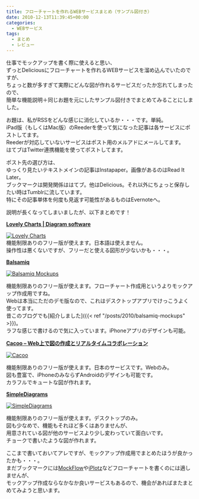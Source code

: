 ```yaml
---
title: フローチャートを作れるWEBサービスまとめ（サンプル図付き）
date: 2010-12-13T11:39:45+00:00
categories:
  - WEBサービス
tags:
  - まとめ
  - レビュー
---
```

仕事でモックアップを書く際に使えると思い、  
ずっとDeliciousにフローチャートを作れるWEBサービスを溜め込んでいたのですが、  
ちょっと数が多すぎて実際にどんな図が作れるサービスだったか忘れてしまったので、  
簡単な機能説明＋同じお題を元にしたサンプル図付きでまとめてみることにしました。

お題は、私がRSSをどんな感じに消化しているか・・・です。単純。  
iPad版（もしくはMac版）のReederを使って気になった記事は各サービスにポストしてます。  
Reederが対応していないサービスはポスト用のメルアドにメールしてます。  
はてブはTwitter連携機能を使ってポストしてます。

ポスト先の選び方は、  
ゆっくり見たいテキストメインの記事はInstapaper。画像があるのはRead It Later。  
ブックマークは開発関係ははてブ。他はDelicious。それ以外にちょっと保存したい時はTumblrに流しています。  
特にその記事単体を何度も見返す可能性があるものはEvernoteへ。

説明が長くなってしまいましたが、以下まとめです！

<!--more-->

<div class="ShareInfo">
  <strong><a rel="nofollow" href="http://www.lovelycharts.com/" target="_blank">Lovely Charts | Diagram software</a><a rel="nofollow" href="https://b.hatena.ne.jp/entry/http://www.lovelycharts.com/" target="_blank"><img src="https://b.hatena.ne.jp/entry/image/http://www.lovelycharts.com/" border="0" alt="" /></a></strong><br /> <strong> </strong>
</div>

<a class="lightview" title="Lovely Charts" rel="lightbox" href="http://www.flickr.com/photos/41082249@N07/5253972787/"><img src="https://farm6.static.flickr.com/5126/5253972787_b24a325652_m.jpg" alt="Lovely Charts" /></a>  
機能制限ありのフリー版が使えます。日本語は使えません。  
操作性は悪くないですが、フリーだと使える図形が少ないかも・・・。

<div class="ShareInfo">
  <strong><a rel="nofollow" href="http://balsamiq.com/" target="_blank">Balsamiq</a><a rel="nofollow" href="https://b.hatena.ne.jp/entry/http://balsamiq.com/" target="_blank"><img src="https://b.hatena.ne.jp/entry/image/http://balsamiq.com/" border="0" alt="" /></a></strong><br /> <strong> </strong>
</div>

<a class="lightview" title="Balsamiq Mockups" rel="lightbox" href="http://www.flickr.com/photos/41082249@N07/5256862791/"><img src="https://farm6.static.flickr.com/5169/5256862791_7d6d44c3c4_m.jpg" alt="Balsamiq Mockups" /></a>

機能制限ありのフリー版が使えます。フローチャート作成用というよりモックアップ作成用ですね。  
Webは本当にただのデモ版なので、これはデスクトップアプリでけっこうよく使ってます。  
昔このブログでも[紹介しました]({{< ref "/posts/2010/balsamiq-mockups" >}})。  
ラフな感じで書けるので気に入っています。iPhoneアプリのデザインも可能。

<div class="ShareInfo">
  <strong><a rel="nofollow" href="http://cacoo.com/" target="_blank">Cacoo &#8211; Web上で図の作成とリアルタイムコラボレーション</a><a rel="nofollow" href="https://b.hatena.ne.jp/entry/http://cacoo.com/" target="_blank"><img src="https://b.hatena.ne.jp/entry/image/http://cacoo.com/" border="0" alt="" /></a></strong><br /> <strong> </strong>
</div>

<a class="lightview" title="Cacoo" rel="lightbox" href="http://www.flickr.com/photos/41082249@N07/5257507124/"><img src="https://farm6.static.flickr.com/5004/5257507124_b021f99af0_m.jpg" alt="Cacoo" /></a>

機能制限ありのフリー版が使えます。日本のサービスです。Webのみ。  
図も豊富で、iPhoneのみならずAndroidのデザインも可能です。  
カラフルでキュートな図が作れます。

<div class="ShareInfo">
  <strong><a rel="nofollow" href="http://www.simplediagrams.com/home" target="_blank">SimpleDiagrams</a><a rel="nofollow" href="https://b.hatena.ne.jp/entry/http://www.simplediagrams.com/home" target="_blank"><img src="https://b.hatena.ne.jp/entry/image/http://www.simplediagrams.com/home" border="0" alt="" /></a></strong><br /> <strong> </strong>
</div>

<a class="lightview" title="SimpleDiagrams" rel="lightbox" href="http://www.flickr.com/photos/41082249@N07/5257545952/"><img src="https://farm6.static.flickr.com/5281/5257545952_5c2ea77358_m.jpg" alt="SimpleDiagrams" /></a>

機能制限ありのフリー版が使えます。デスクトップのみ。  
図も少なめで、機能もそれほど多くはありませんが、  
用意されている図が他のサービスより少し変わっていて面白いです。  
チョークで書いたような図が作れます。

ここまで書いておいてアレですが、モックアップ作成用でまとめたほうが良かったかも・・・。  
まだブックマークには[MockFlow][2]や[iPlotz][3]などフローチャートを書くのには適しませんが、  
モックアップ作成ならなかなか良いサービスもあるので、機会があればまたまとめてみようと思います。

 [2]: http://www.mockflow.com/
 [3]: http://iplotz.com/index.php
